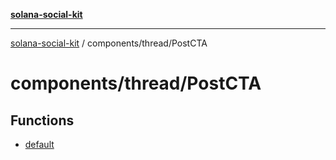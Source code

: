 [**solana-social-kit**](../../../README.md)

***

[solana-social-kit](../../../README.md) / components/thread/PostCTA

# components/thread/PostCTA

## Functions

- [default](functions/default.md)
